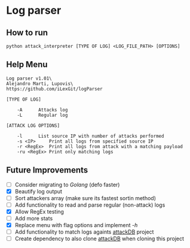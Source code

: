 # Log parser

## How to run
`python attack_interpreter [TYPE OF LOG] <LOG_FILE_PATH> [OPTIONS]`

## Help Menu
```
Log parser v1.01\
Alejandro Marti, Lupovis\ 
https://github.com/iLexGit/logParser 

[TYPE OF LOG]

	-A		Attacks log
	-L		Regular log

[ATTACK LOG OPTIONS]

	-l		List source IP with number of attacks performed
	-s <IP>		Print all logs from specified source IP
	-r <RegEx>	Print all logs from attack with a matching payload
	-ru <RegEx>	Print only matching logs

```
## Future Improvements
- [ ] Consider migrating to *Golang* (defo faster)
- [x] Beautify log output
- [ ] Sort attackers array (make sure its fastest sortin method)
- [ ] Add functionality to read and parse regular (non-attack) logs
- [x] Allow RegEx testing
- [ ] Add more stats
- [x] Replace menu with flag options and implement *-h*
- [ ] Add functionality to match logs againts [attackDB](https://github.com/iLexGit/attackDB) project
- [ ] Create dependency to also clone [attackDB](https://github.com/iLexGit/attackDB) when cloning this project
